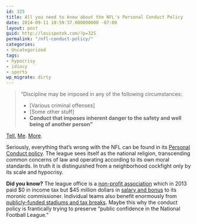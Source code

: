 ```yaml
---
id: 325
title: All you need to know about the NFL's Personal Conduct Policy
date: 2014-09-11 10:59:37.000000000 -07:00
layout: post
guid: http://louispotok.com/?p=325
permalink: "/nfl-conduct-policy/"
categories:
- Uncategorized
tags:
- hypocrisy
- idiocy
- sports
wp_migrate: dirty
---
```

> &#8220;Discipline may be imposed in any of the following circumstances:
> 
>   * [Various criminal offenses]
>   * [Some other stuff]
>   * **Conduct that imposes inherent danger to the safety and well being of another person&#8221;**

[Tell.](https://en.wikipedia.org/wiki/Concussions_in_American_football) [Me](http://topics.nytimes.com/top/reference/timestopics/subjects/f/football/head_injuries/index.html). [More](http://www.theatlantic.com/entertainment/archive/2013/01/the-nfls-response-to-brain-trauma-a-brief-history/272520/).

Seriously, everything that&#8217;s wrong with the NFL can be found in its [Personal Conduct policy](http://images.nflplayers.com/mediaResources/files/2012%20Personal%20Conduct%20Policy.pdf). The league sees itself as the national religion, transcending common concerns of law and operating according to its own moral standards. In truth it is distinguished from a neighborhood cockfight only by its scale and hypocrisy.

**Did you know?** The league office is a [non-profit association](https://en.wikipedia.org/wiki/National_Football_League#Corporate_structure) which in 2013 paid $0 in income tax but $45 million dollars in [salary and bonus](http://www.sportsbusinessdaily.com/Daily/Closing-Bell/2014/02/14/Goodell.aspx) to its moronic commissioner. Individual teams also benefit enormously from [publicly-funded stadiums and tax breaks](http://www.npr.org/2014/01/18/263767372/the-nfl-big-business-with-big-tax-breaks). Maybe this why the conduct policy is frantically trying to preserve &#8220;public confidence in the National Football League.&#8221;

